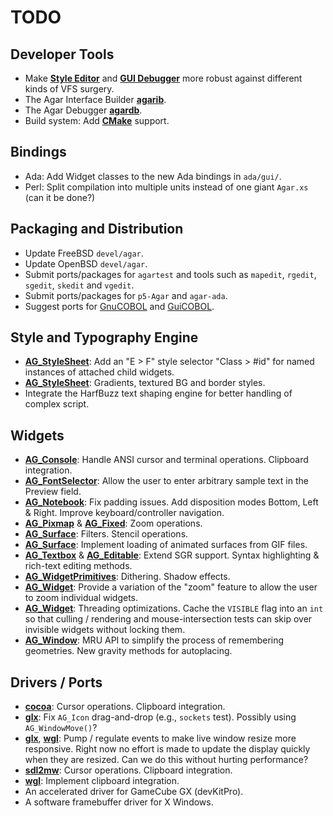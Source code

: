 # TODO

## Developer Tools

- Make [**Style Editor**](https://libagar.org/man3/AG_StyleEditor) and [**GUI Debugger**](https://libagar.org/man3/AG_GuiDebugger) more robust against different kinds of VFS surgery.
- The Agar Interface Builder [**agarib**](https://libagar.org/man1/agarib).
- The Agar Debugger [**agardb**](https://libagar.org/man1/agardb).
- Build system: Add [**CMake**](https://cmake.org) support.

## Bindings

- Ada: Add Widget classes to the new Ada bindings in `ada/gui/`.
- Perl: Split compilation into multiple units instead of one giant `Agar.xs` (can it be done?)

## Packaging and Distribution

- Update FreeBSD `devel/agar`.
- Update OpenBSD `devel/agar`.
- Submit ports/packages for `agartest` and tools such as `mapedit`, `rgedit`, `sgedit`, `skedit` and `vgedit`.
- Submit ports/packages for `p5-Agar` and `agar-ada`.
- Suggest ports for [GnuCOBOL](https://sourceforge.net/projects/open-cobol/) and [GuiCOBOL](http://www.opencobol.altervista.org).

## Style and Typography Engine

- [**AG_StyleSheet**](https://libagar.org/man3/AG_StyleSheet): Add an "E > F" style selector "Class > #id" for named instances of attached child widgets.
- [**AG_StyleSheet**](https://libagar.org/man3/AG_StyleSheet): Gradients, textured BG and border styles.
- Integrate the HarfBuzz text shaping engine for better handling of complex script.

## Widgets

- [**AG_Console**](https://libagar.org/man3/AG_Console): Handle ANSI cursor and terminal operations. Clipboard integration.
- [**AG_FontSelector**](https://libagar.org/man3/AG_FontSelector): Allow the user to enter arbitrary sample text in the Preview field.
- [**AG_Notebook**](https://libagar.org/man3/AG_Notebook): Fix padding issues. Add disposition modes Bottom, Left & Right. Improve keyboard/controller navigation.
- [**AG_Pixmap**](https://libagar.org/man3/AG_Pixmap) & [**AG_Fixed**](https://libagar.org/man3/AG_Fixed): Zoom operations.
- [**AG_Surface**](https://libagar.org/man3/AG_Surface): Filters. Stencil operations.
- [**AG_Surface**](https://libagar.org/man3/AG_Surface): Implement loading of animated surfaces from GIF files.
- [**AG_Textbox**](https://libagar.org/man3/AG_Textbox) & [**AG_Editable**](https://libagar.org/man3/AG_Editable): Extend SGR support. Syntax highlighting & rich-text editing methods.
- [**AG_WidgetPrimitives**](https://libagar.org/man3/AG_WidgetPrimitives): Dithering. Shadow effects.
- [**AG_Widget**](https://libagar.org/man3/AG_Widget): Provide a variation of the "zoom" feature to allow the user to zoom individual widgets.
- [**AG_Widget**](https://libagar.org/man3/AG_Widget): Threading optimizations. Cache the `VISIBLE` flag into an `int` so that culling / rendering and mouse-intersection tests can skip over invisible widgets without locking them.
- [**AG_Window**](https://libagar.org/man3/AG_Window): MRU API to simplify the process of remembering geometries. New gravity methods for autoplacing.

## Drivers / Ports

- [**cocoa**](https://libagar.org/man3/AG_DriverCocoa): Cursor operations. Clipboard integration.
- [**glx**](https://libagar.org/man3/AG_DriverGLX): Fix `AG_Icon` drag-and-drop (e.g., `sockets` test). Possibly using `AG_WindowMove()`?
- [**glx**](https://libagar.org/man3/AG_DriverGLX), [**wgl**](https://libagar.org/man3/AG_DriverWGL): Pump / regulate events to make live window resize more responsive. Right now no effort is made to update the display quickly when they are resized. Can we do this without hurting performance?
- [**sdl2mw**](https://libagar.org/man3/AG_DriverSDL2MW): Cursor operations. Clipboard integration.
- [**wgl**](https://libagar.org/man3/AG_DriverWGL): Implement clipboard integration.
- An accelerated driver for GameCube GX (devKitPro).
- A software framebuffer driver for X Windows. 

